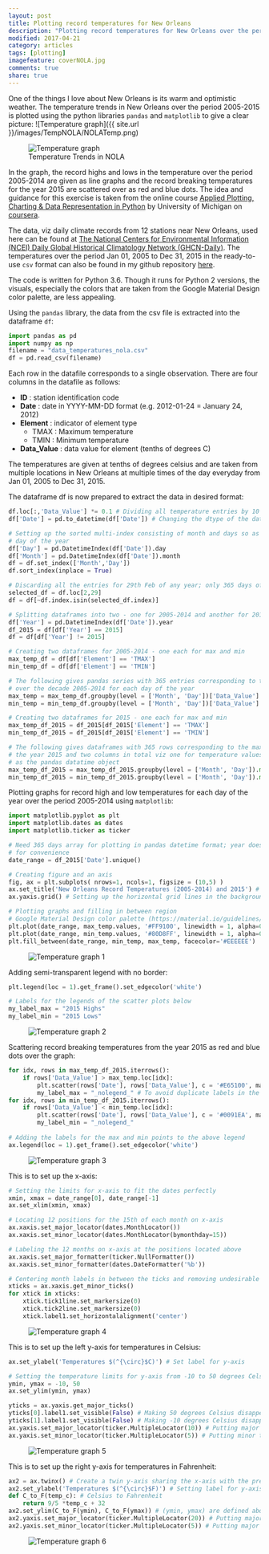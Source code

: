 ```yaml
---
layout: post
title: Plotting record temperatures for New Orleans 
description: "Plotting record temperatures for New Orleans over the period 2005-2015 using pandas and matplotlib."
modified: 2017-04-21
category: articles
tags: [plotting]
imagefeature: coverNOLA.jpg
comments: true
share: true
---
```


One of the things I love about New Orleans is its warm and optimistic weather. The temperature trends in New Orleans over the period 2005-2015 is plotted using the python libraries ```pandas``` and `matplotlib` to give a clear picture:
![Temperature graph]({{ site.url }}/images/TempNOLA/NOLATemp.png)
<figure>
  <img src = "{{ site.url }}/images/TempNOLA/NOLATemp.png" alt = "Temperature graph">
  <figcaption>Temperature Trends in NOLA </figcaption>
</figure>

In the graph, the record highs and lows in the temperature over the period 2005-2014 are given as line graphs and the record breaking temperatures for the year 2015 are scattered over as red and blue dots. 
The idea and guidance for this exercise is taken from the online course [Applied Plotting, Charting & Data Representation in Python](https://www.coursera.org/learn/python-plotting) by University of Michigan on [coursera](https://www.coursera.org/). 

The data, viz daily climate records from 12 stations near New Orleans, used here can be found at [The National Centers for Environmental Information (NCEI) Daily Global Historical Climatology Network (GHCN-Daily)](https://www1.ncdc.noaa.gov/pub/data/ghcn/daily/readme.txt).
The temperatures over the period Jan 01, 2005 to Dec 31, 2015 in the ready-to-use `csv` format can also be found in my github repository [here](https://github.com/AashitaK/Plotting-Record-Temperatures). 

The code is written for Python 3.6. Though it runs for Python 2 versions, the visuals, especially the colors that are taken from the Google Material Design color palette, are less appealing.

Using the `pandas` library, the data from the csv file is extracted into the dataframe `df`:


```python
import pandas as pd
import numpy as np
filename = "data_temperatures_nola.csv"
df = pd.read_csv(filename)
```

Each row in the datafile corresponds to a single observation. There are four columns in the datafile as follows:
* **ID** : station identification code
* **Date** : date in YYYY-MM-DD format (e.g. 2012-01-24 = January 24, 2012)
* **Element** : indicator of element type
    * TMAX : Maximum temperature 
    * TMIN : Minimum temperature 
* **Data_Value** : data value for element (tenths of degrees C)

The temperatures are given at tenths of degrees celsius and are taken from multiple locations in New Orleans at multiple 
times of the day everyday from Jan 01, 2005 to Dec 31, 2015.

The dataframe df is now prepared to extract the data in desired format:
```python
df.loc[:,'Data_Value'] *= 0.1 # Dividing all temperature entries by 10 to convert them to degree celsius
df['Date'] = pd.to_datetime(df['Date']) # Changing the dtype of the date to pandas datetime 

# Setting up the sorted multi-index consisting of month and days so as to help grouping rows later for each 
# day of the year
df['Day'] = pd.DatetimeIndex(df['Date']).day 
df['Month'] = pd.DatetimeIndex(df['Date']).month 
df = df.set_index(['Month','Day']) 
df.sort_index(inplace = True)

# Discarding all the entries for 29th Feb of any year; only 365 days of the year are considered
selected_df = df.loc[2,29] 
df = df[~df.index.isin(selected_df.index)] 
```


```python
# Splitting dataframes into two - one for 2005-2014 and another for 2015
df['Year'] = pd.DatetimeIndex(df['Date']).year
df_2015 = df[df['Year'] == 2015] 
df = df[df['Year'] != 2015] 

# Creating two dataframes for 2005-2014 - one each for max and min
max_temp_df = df[df['Element'] == 'TMAX'] 
min_temp_df = df[df['Element'] == 'TMIN'] 

# The following gives pandas series with 365 entries corresponding to the max/min temperatures 
# over the decade 2005-2014 for each day of the year
max_temp = max_temp_df.groupby(level = ['Month', 'Day'])['Data_Value'].max()  
min_temp = min_temp_df.groupby(level = ['Month', 'Day'])['Data_Value'].min()

# Creating two dataframes for 2015 - one each for max and min
max_temp_df_2015 = df_2015[df_2015['Element'] == 'TMAX']
min_temp_df_2015 = df_2015[df_2015['Element'] == 'TMIN'] 

# The following gives dataframes with 365 rows corresponding to the max/min temperatures for each day of 
# the year 2015 and two columns in total viz one for temperature values and another for dates stored 
# as the pandas datatime object  
max_temp_df_2015 = max_temp_df_2015.groupby(level = ['Month', 'Day']).max()[['Data_Value', 'Date']]
min_temp_df_2015 = min_temp_df_2015.groupby(level = ['Month', 'Day']).min()[['Data_Value', 'Date']]
```

Plotting graphs for record high and low temperatures for each day of the year over the period 2005-2014 using ```matplotlib```:

```python
import matplotlib.pyplot as plt
import matplotlib.dates as dates
import matplotlib.ticker as ticker

# Need 365 days array for plotting in pandas datetime format; year does not matter so taken 2015 
# for convenience
date_range = df_2015['Date'].unique() 

# Creating figure and an axis
fig, ax = plt.subplots( nrows=1, ncols=1, figsize = (10,5) ) 
ax.set_title('New Orleans Record Temperatures (2005-2014) and 2015') # Setting the title
ax.yaxis.grid() # Setting up the horizontal grid lines in the background

# Plotting graphs and filling in between region
# Google Material Design color palette (https://material.io/guidelines/style/color.html) is used below: 
plt.plot(date_range, max_temp.values, '#FF9100', linewidth = 1, alpha=0.75, label = '2005-2014 Highs')
plt.plot(date_range, min_temp.values, '#80D8FF', linewidth = 1, alpha=0.75, label = '2005-2014 Lows') 
plt.fill_between(date_range, min_temp, max_temp, facecolor='#EEEEEE')
```
<figure>
  <img src = "{{ site.url }}/images/TempNOLA/fig1.png" alt = "Temperature graph 1">
</figure>

Adding semi-transparent legend with no border:


```python
plt.legend(loc = 1).get_frame().set_edgecolor('white') 

# Labels for the legends of the scatter plots below
my_label_max = "2015 Highs"
my_label_min = "2015 Lows"
```
<figure>
  <img src = "{{ site.url }}/images/TempNOLA/fig2.png" alt = "Temperature graph 2">
</figure>

Scattering record breaking temperatures from the year 2015 as red and blue dots over the graph:


```python
for idx, rows in max_temp_df_2015.iterrows():
    if rows['Data_Value'] > max_temp.loc[idx]:
        plt.scatter(rows['Date'], rows['Data_Value'], c = '#E65100', marker = '.', label = my_label_max)
        my_label_max = "_nolegend_" # To avoid duplicate labels in the legend
for idx, rows in min_temp_df_2015.iterrows():
    if rows['Data_Value'] < min_temp.loc[idx]:
        plt.scatter(rows['Date'], rows['Data_Value'], c = '#0091EA', marker = '.', label = my_label_min)
        my_label_min = "_nolegend_"
        
# Adding the labels for the max and min points to the above legend 
ax.legend(loc = 1).get_frame().set_edgecolor('white') 
```
<figure>
  <img src = "{{ site.url }}/images/TempNOLA/fig3.png" alt = "Temperature graph 3">
</figure>

This is to set up the x-axis:


```python
# Setting the limits for x-axis to fit the dates perfectly
xmin, xmax = date_range[0], date_range[-1]
ax.set_xlim(xmin, xmax)

# Locating 12 positions for the 15th of each month on x-axis 
ax.xaxis.set_major_locator(dates.MonthLocator())
ax.xaxis.set_minor_locator(dates.MonthLocator(bymonthday=15))

# Labeling the 12 months on x-axis at the positions located above
ax.xaxis.set_major_formatter(ticker.NullFormatter())
ax.xaxis.set_minor_formatter(dates.DateFormatter('%b'))

# Centering month labels in between the ticks and removing undesirable ticks
xticks = ax.xaxis.get_minor_ticks()
for xtick in xticks:
    xtick.tick1line.set_markersize(0)
    xtick.tick2line.set_markersize(0)
    xtick.label1.set_horizontalalignment('center')
```
<figure>
  <img src = "{{ site.url }}/images/TempNOLA/fig4.png" alt = "Temperature graph 4">
</figure>

This is to set up the left y-axis for temperatures in Celsius:


```python
ax.set_ylabel('Temperatures $(^{\circ}$C)') # Set label for y-axis

# Setting the temperature limits for y-axis from -10 to 50 degrees Celsius
ymin, ymax = -10, 50
ax.set_ylim(ymin, ymax) 

yticks = ax.yaxis.get_major_ticks()
yticks[0].label1.set_visible(False) # Making 50 degrees Celsius disappear to make the graph look cleaner
yticks[1].label1.set_visible(False) # Making -10 degrees Celsius disappear to make the graph look cleaner
ax.yaxis.set_major_locator(ticker.MultipleLocator(10)) # Putting major ticks at every 10 degrees Celsius
ax.yaxis.set_minor_locator(ticker.MultipleLocator(5)) # Putting minor ticks at every 5 degrees Celsius
```
<figure>
  <img src = "{{ site.url }}/images/TempNOLA/fig5.png" alt = "Temperature graph 5">
</figure>

This is to set up the right y-axis for temperatures in Fahrenheit:


```python
ax2 = ax.twinx() # Create a twin y-axis sharing the x-axis with the previous y-axis
ax2.set_ylabel('Temperatures $(^{\circ}$F)') # Setting label for y-axis
def C_to_F(temp_c): # Celsius to Fahrenheit  
    return 9/5 *temp_c + 32
ax2.set_ylim(C_to_F(ymin), C_to_F(ymax)) # (ymin, ymax) are defined above
ax2.yaxis.set_major_locator(ticker.MultipleLocator(20)) # Putting major ticks at every 20 degrees Fahrenheit
ax2.yaxis.set_minor_locator(ticker.MultipleLocator(5)) # Putting major ticks at every 5 degrees Fahrenheit
```
<figure>
  <img src = "{{ site.url }}/images/TempNOLA/fig6.png" alt = "Temperature graph 6">
</figure>
